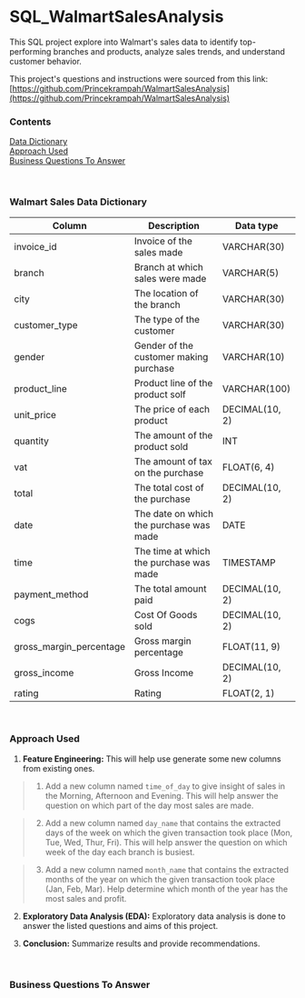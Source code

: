 # SQL_WalmartSalesAnalysis

This SQL project explore into Walmart's sales data to identify top-performing branches and products, analyze sales trends, and understand customer behavior.

This project's questions and instructions were sourced from this link:
[https://github.com/Princekrampah/WalmartSalesAnalysis](https://github.com/Princekrampah/WalmartSalesAnalysis)


### Contents
[Data Dictionary](#walmart-sales-data-dictionary) <br/>
[Approach Used](#approach-used) <br/>
[Business Questions To Answer](#business-questions-to-answer)

<br/>


### Walmart Sales Data Dictionary
| Column                     | Description                                | Data type        |
| ------------------------- | ------------------------------------------ | ---------------- |
| invoice_id                 | Invoice of the sales made                  | VARCHAR(30)      |
| branch                     | Branch at which sales were made            | VARCHAR(5)       | 
| city                       | The location of the branch	                | VARCHAR(30)      |
| customer_type	             | The type of the customer	                  | VARCHAR(30)      |
| gender	                   | Gender of the customer making purchase	    | VARCHAR(10)      |
| product_line	             | Product line of the product solf	          | VARCHAR(100)     |
| unit_price                 | The price of each product	                | DECIMAL(10, 2)   |
| quantity	                 | The amount of the product sold	            | INT              |
| vat	                       | The amount of tax on the purchase	        | FLOAT(6, 4)      |
| total	                     | The total cost of the purchase	            | DECIMAL(10, 2)   |
| date	                     | The date on which the purchase was made	  | DATE             |
| time	                     | The time at which the purchase was made	  | TIMESTAMP        |
| payment_method             | The total amount paid	                    | DECIMAL(10, 2)   |
| cogs	                     | Cost Of Goods sold	                        | DECIMAL(10, 2)   |
| gross_margin_percentage	   | Gross margin percentage	                  | FLOAT(11, 9)     |
| gross_income	             | Gross Income	                              | DECIMAL(10, 2)   |
| rating	                   | Rating  	                                  | FLOAT(2, 1)      |

<br/>

### Approach Used
1. **Feature Engineering:** This will help use generate some new columns from existing ones.

> 1. Add a new column named `time_of_day` to give insight of sales in the Morning, Afternoon and Evening. This will help answer the question on which part of the day most sales are made.

> 2. Add a new column named `day_name` that contains the extracted days of the week on which the given transaction took place (Mon, Tue, Wed, Thur, Fri). This will help answer the question on which week of the day each branch is busiest.

> 3. Add a new column named `month_name` that contains the extracted months of the year on which the given transaction took place (Jan, Feb, Mar). Help determine which month of the year has the most sales and profit.

2. **Exploratory Data Analysis (EDA):** Exploratory data analysis is done to answer the listed questions and aims of this project.

3. **Conclusion:** Summarize results and provide recommendations.
 
<br/>

### Business Questions To Answer










